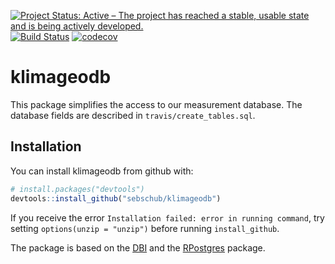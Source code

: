 [![Project Status: Active – The project has reached a stable, usable state and is being actively developed.](http://www.repostatus.org/badges/latest/active.svg)](http://www.repostatus.org/#active) [![Build Status](https://app.travis-ci.com/sebschub/klimageodb.svg?branch=master)](https://app.travis-ci.com/sebschub/klimageodb) [![codecov](https://codecov.io/gh/sebschub/klimageodb/branch/master/graph/badge.svg)](https://codecov.io/gh/sebschub/klimageodb)

# klimageodb

This package simplifies the access to our measurement database. The
database fields are described in `travis/create_tables.sql`.

## Installation

You can install klimageodb from github with:


``` r
# install.packages("devtools")
devtools::install_github("sebschub/klimageodb")
```
If you receive the error `Installation failed: error in running
command`, try setting `options(unzip = "unzip")` before running
`install_github`.

The package is based on the
[DBI](https://cran.r-project.org/web/packages/DBI/) and the
[RPostgres](https://cran.r-project.org/web/packages/RPostgres/) package.
